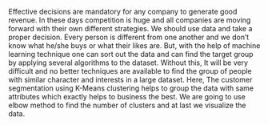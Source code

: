 Effective decisions are mandatory for any company to generate good revenue. In these days competition is huge and all companies are moving forward with their own different strategies. We should use data and take a proper decision. Every person is different from one another and we don’t know what he/she buys or what their likes are. But, with the help of machine learning technique one can sort out the data and can find the target group by applying several algorithms to the dataset. Without this, It will be very difficult and no better techniques are available to find the group of people with similar character and interests in a large dataset. Here, The customer segmentation using K-Means clustering helps to group the data with same attributes which exactly helps to business the best. We are going to use elbow method to find the number of clusters and at last we visualize the data.
